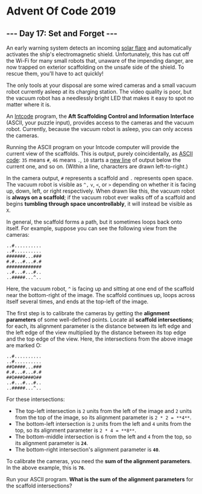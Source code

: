 # Advent Of Code 2019

## --- Day 17: Set and Forget ---

An early warning system detects an incoming [solar flare](https://en.wikipedia.org/wiki/Solar_flare) and automatically activates the ship's electromagnetic shield. Unfortunately, this has cut off the Wi-Fi for many small robots that, unaware of the impending danger, are now trapped on exterior scaffolding on the unsafe side of the shield. To rescue them, you'll have to act quickly!

The only tools at your disposal are some wired cameras and a small vacuum robot currently asleep at its charging station. The video quality is poor, but the vacuum robot has a needlessly bright LED that makes it easy to spot no matter where it is.

An [Intcode](https://adventofcode.com/2019/day/9) program, the **Aft Scaffolding Control and Information Interface** (ASCII, your puzzle input), provides access to the cameras and the vacuum robot. Currently, because the vacuum robot is asleep, you can only access the cameras.

Running the ASCII program on your Intcode computer will provide the current view of the scaffolds. This is output, purely coincidentally, as [ASCII code](https://simple.wikipedia.org/wiki/ASCII): `35` means `#`, `46` means `.`, `10` starts a [new line](https://en.wikipedia.org/wiki/Newline#In_programming_languages) of output below the current one, and so on. (Within a line, characters are drawn left-to-right.)

In the camera output, `#` represents a scaffold and `.` represents open space. The vacuum robot is visible as `^,` `v`, `<`, or `>` depending on whether it is facing up, down, left, or right respectively. When drawn like this, the vacuum robot is **always on a scaffold**; if the vacuum robot ever walks off of a scaffold and begins **tumbling through space uncontrollably**, it will instead be visible as `X`.

In general, the scaffold forms a path, but it sometimes loops back onto itself. For example, suppose you can see the following view from the cameras:

```
..#..........
..#..........
#######...###
#.#...#...#.#
#############
..#...#...#..
..#####...^..
```

Here, the vacuum robot, `^` is facing up and sitting at one end of the scaffold near the bottom-right of the image. The scaffold continues up, loops across itself several times, and ends at the top-left of the image.

The first step is to calibrate the cameras by getting the **alignment parameters** of some well-defined points. Locate all **scaffold intersections**; for each, its alignment parameter is the distance between its left edge and the left edge of the view multiplied by the distance between its top edge and the top edge of the view. Here, the intersections from the above image are marked O:

```
..#..........
..#..........
##O####...###
#.#...#...#.#
##O###O###O##
..#...#...#..
..#####...^..
```

For these intersections:

* The top-left intersection is `2` units from the left of the image and `2` units from the top of the image, so its alignment parameter is `2 * 2 = **4**`.
* The bottom-left intersection is `2` units from the left and `4` units from the top, so its alignment parameter is `2 * 4 = **8**`.
* The bottom-middle intersection is `6` from the left and `4` from the top, so its alignment parameter is **`24`**.
* The bottom-right intersection's alignment parameter is **`40`**.

To calibrate the cameras, you need the **sum of the alignment parameters**. In the above example, this is **`76`**.

Run your ASCII program. **What is the sum of the alignment parameters** for the scaffold intersections?

